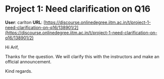 # Project 1: Need clarification on Q16

**User**: carlton
**URL**: [https://discourse.onlinedegree.iitm.ac.in/t/project-1-need-clarification-on-q16/138901/2](https://discourse.onlinedegree.iitm.ac.in/t/project-1-need-clarification-on-q16/138901/2)

Hi Arif,

Thanks for the question. We will clarify this with the instructors and make an official announcement.

Kind regards.
